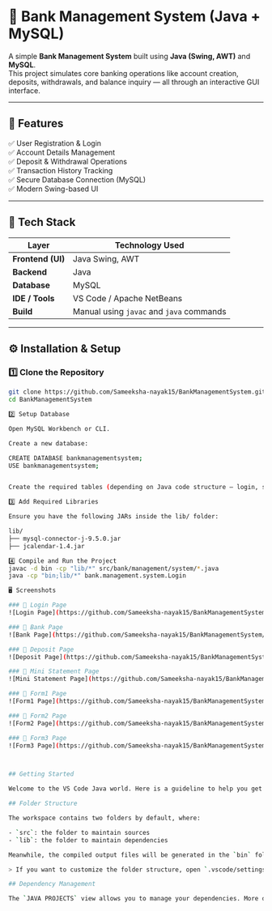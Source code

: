 # 🏦 Bank Management System (Java + MySQL)

A simple **Bank Management System** built using **Java (Swing, AWT)** and **MySQL**.  
This project simulates core banking operations like account creation, deposits, withdrawals, and balance inquiry — all through an interactive GUI interface.

---

## 🚀 Features

✅ User Registration & Login  
✅ Account Details Management  
✅ Deposit & Withdrawal Operations  
✅ Transaction History Tracking  
✅ Secure Database Connection (MySQL)  
✅ Modern Swing-based UI  

---

## 🧩 Tech Stack

| Layer | Technology Used |
|-------|------------------|
| **Frontend (UI)** | Java Swing, AWT |
| **Backend** | Java |
| **Database** | MySQL |
| **IDE / Tools** | VS Code / Apache NetBeans |
| **Build** | Manual using `javac` and `java` commands |

---

## ⚙️ Installation & Setup

### 1️⃣ Clone the Repository
```bash
git clone https://github.com/Sameeksha-nayak15/BankManagementSystem.git
cd BankManagementSystem

2️⃣ Setup Database

Open MySQL Workbench or CLI.

Create a new database:

CREATE DATABASE bankmanagementsystem;
USE bankmanagementsystem;


Create the required tables (depending on Java code structure — login, signup, signuptwo, signupthree etc.).

3️⃣ Add Required Libraries

Ensure you have the following JARs inside the lib/ folder:

lib/
├── mysql-connector-j-9.5.0.jar
├── jcalendar-1.4.jar

4️⃣ Compile and Run the Project
javac -d bin -cp "lib/*" src/bank/management/system/*.java
java -cp "bin;lib/*" bank.management.system.Login

🖥️ Screenshots

### 🔹 Login Page
![Login Page](https://github.com/Sameeksha-nayak15/BankManagementSystem/blob/main/assets/First_Page.png?raw=true)

### 🔹 Bank Page
![Bank Page](https://github.com/Sameeksha-nayak15/BankManagementSystem/blob/main/assets/Details.png?raw=true)

### 🔹 Deposit Page
![Deposit Page](https://github.com/Sameeksha-nayak15/BankManagementSystem/blob/main/assets/deposit.png?raw=true)

### 🔹 Mini Statement Page
![Mini Statement Page](https://github.com/Sameeksha-nayak15/BankManagementSystem/blob/main/assets/mini_state.png?raw=true)

### 🔹 Form1 Page
![Form1 Page](https://github.com/Sameeksha-nayak15/BankManagementSystem/blob/main/assets/Form1.png?raw=true)

### 🔹 Form2 Page
![Form2 Page](https://github.com/Sameeksha-nayak15/BankManagementSystem/blob/main/assets/Form2.png?raw=true)

### 🔹 Form3 Page
![Form3 Page](https://github.com/Sameeksha-nayak15/BankManagementSystem/blob/main/assets/Form3.png?raw=true)



## Getting Started

Welcome to the VS Code Java world. Here is a guideline to help you get started to write Java code in Visual Studio Code.

## Folder Structure

The workspace contains two folders by default, where:

- `src`: the folder to maintain sources
- `lib`: the folder to maintain dependencies

Meanwhile, the compiled output files will be generated in the `bin` folder by default.

> If you want to customize the folder structure, open `.vscode/settings.json` and update the related settings there.

## Dependency Management

The `JAVA PROJECTS` view allows you to manage your dependencies. More details can be found [here](https://github.com/microsoft/vscode-java-dependency#manage-dependencies).
